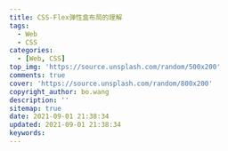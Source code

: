 ```yaml
---
title: CSS-Flex弹性盒布局的理解
tags:
  - Web
  - CSS
categories:
  - [Web, CSS]
top_img: 'https://source.unsplash.com/random/500x200'
comments: true
cover: 'https://source.unsplash.com/random/800x200'
copyright_author: bo.wang
description: ''
sitemap: true
date: 2021-09-01 21:38:34
updated: 2021-09-01 21:38:34
keywords:
---
```


